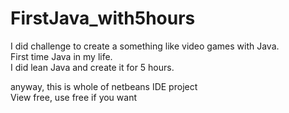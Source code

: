 # FirstJava_with5hours
I did challenge to create a something like video games with Java.  
First time Java in my life.  
I did lean Java and create it for 5 hours.  
  
anyway, this is whole of netbeans IDE project  
View free, use free if you want
